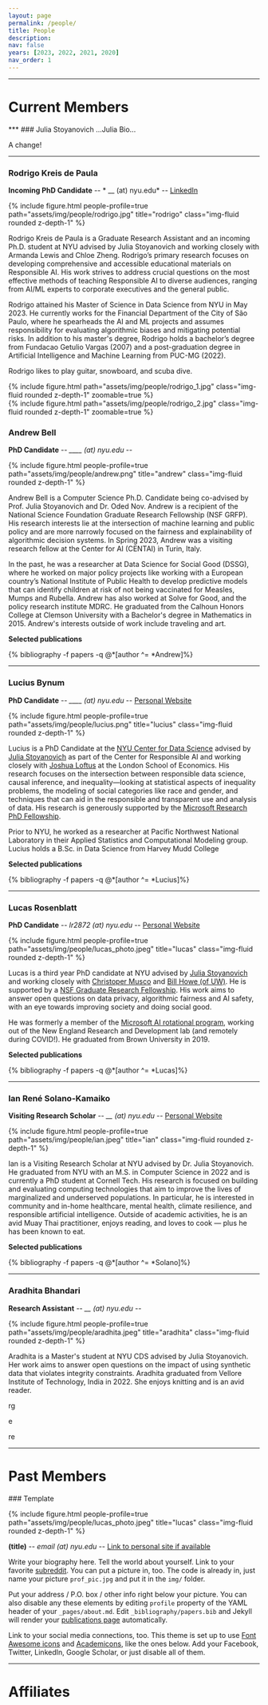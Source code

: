 ```yaml
---
layout: page
permalink: /people/
title: People
description: 
nav: false
years: [2023, 2022, 2021, 2020]
nav_order: 1
---
```

<!-- Note about our lab culture, etc. -->
***
<h1 class="category" id="current">Current Members</h1>
***
### Julia Stoyanovich
...Julia Bio...

A change!

***
### Rodrigo Kreis de Paula

**Incoming PhD Candidate** -- * __ (at) nyu.edu* -- [LinkedIn](https://www.linkedin.com/in/rodrigokreis/)

{% include figure.html people-profile=true path="assets/img/people/rodrigo.jpg" title="rodrigo" class="img-fluid rounded z-depth-1" %}

Rodrigo Kreis de Paula is a Graduate Research Assistant and an incoming Ph.D. student at NYU advised by Julia Stoyanovich and working closely with Armanda Lewis and Chloe Zheng. Rodrigo’s primary research focuses on developing comprehensive and accessible educational materials on Responsible AI. His work strives to address crucial questions on the most effective methods of teaching Responsible AI to diverse audiences, ranging from AI/ML experts to corporate executives and the general public. 

Rodrigo attained his Master of Science in Data Science from NYU in May 2023. He currently works for the Financial Department of the City of São Paulo, where he spearheads the AI and ML projects and assumes responsibility for evaluating algorithmic biases and mitigating potential risks. In addition to his master's degree, Rodrigo holds a bachelor’s degree from Fundacao Getulio Vargas (2007) and a post-graduation degree in Artificial Intelligence and Machine Learning from
PUC-MG (2022).

Rodrigo likes to play guitar, snowboard, and scuba dive.

<div class="row mt-3">
    <div class="col-sm mt-3 mt-md-0">
        {% include figure.html path="assets/img/people/rodrigo_1.jpg" class="img-fluid rounded z-depth-1" zoomable=true %}
    </div>
    <div class="col-sm mt-3 mt-md-0">
        {% include figure.html path="assets/img/people/rodrigo_2.jpg" class="img-fluid rounded z-depth-1" zoomable=true %}
    </div>
</div>

### Andrew Bell

**PhD Candidate** -- *____ (at) nyu.edu* --

{% include figure.html people-profile=true path="assets/img/people/andrew.png" title="andrew" class="img-fluid rounded z-depth-1" %}

Andrew Bell is a Computer Science Ph.D. Candidate being co-advised by Prof. Julia Stoyanovich and Dr. Oded Nov. Andrew is a recipient of the National Science Foundation Graduate Research Fellowship (NSF GRFP). His research interests lie at the intersection of machine learning and public policy and are more narrowly focused on the fairness and explainability of algorithmic decision systems. In Spring 2023, Andrew was a visiting research fellow at the Center for AI (CENTAI) in Turin, Italy.

In the past, he was a researcher at Data Science for Social Good (DSSG), where he worked on major policy projects like working with a European country’s National Institute of Public Health to develop predictive models that can identify children at risk of not being vaccinated for Measles, Mumps and Rubella. Andrew has also worked at Solve for Good, and the policy research institute MDRC. He graduated from the Calhoun Honors College at Clemson University with a Bachelor's degree in Mathematics in 2015. Andrew's interests outside of work include traveling and art.

**Selected publications**
<div class="publications-div">
  {% bibliography -f papers -q @*[author ^= *Andrew]%}
</div>

***
### Lucius Bynum

**PhD Candidate** -- *____ (at) nyu.edu* -- [Personal Website](https://www.luciusbynum.com/)

{% include figure.html people-profile=true path="assets/img/people/lucius.png" title="lucius" class="img-fluid rounded z-depth-1" %}

Lucius is a PhD Candidate at the [NYU Center for Data Science](https://cds.nyu.edu/) advised by [Julia Stoyanovich](https://stoyanovich.org/) as part of the Center for Responsible AI and working closely with [Joshua Loftus](https://joshualoftus.com/) at the London School of Economics. His research focuses on the intersection between responsible data science, causal inference, and inequality—looking at statistical aspects of inequality problems, the modeling of social categories like race and gender, and techniques that can aid in the responsible and transparent use and analysis of data. His research is generously supported by the [Microsoft Research PhD Fellowship](https://www.microsoft.com/en-us/research/academic-program/phd-fellowship/2022-recipients/).

Prior to NYU, he worked as a researcher at Pacific Northwest National Laboratory in their Applied Statistics and Computational Modeling group. Lucius holds a B.Sc. in Data Science from Harvey Mudd College

**Selected publications**
<div class="publications-div">
  {% bibliography -f papers -q @*[author ^= *Lucius]%}
</div>

***
### Lucas Rosenblatt

**PhD Candidate** -- *lr2872 (at) nyu.edu* -- [Personal Website](https://www.lucasrosenblatt.com/)

{% include figure.html people-profile=true path="assets/img/people/lucas_photo.jpeg" title="lucas" class="img-fluid rounded z-depth-1" %}

Lucas is a third year PhD candidate at NYU advised by [Julia Stoyanovich](/) and working closely with [Christoper Musco](https://www.chrismusco.com/) and [Bill Howe (of UW)](https://faculty.washington.edu/billhowe/). He is supported by a [NSF Graduate Research Fellowship](https://www.nsfgrfp.org/). His work aims to answer open questions on data privacy, algorithmic fairness and AI safety, with an eye towards improving society and doing social good. 

He was formerly a member of the [Microsoft AI rotational program](https://www.microsoftnewengland.com/maidap/), working out of the New England Research and Development lab (and remotely during COVID!). He graduated from Brown University in 2019. 
<!-- He owns a [school bus](). -->

**Selected publications**
<div class="publications-div">
  {% bibliography -f papers -q @*[author ^= *Lucas]%}
</div>

***
### Ian René Solano-Kamaiko 

**Visiting Research Scholar** -- *__ (at) nyu.edu* -- [Personal Website](https://iansolano.com/)

{% include figure.html people-profile=true path="assets/img/people/ian.jpeg" title="ian" class="img-fluid rounded z-depth-1" %}
 
Ian is a Visiting Research Scholar at NYU advised by Dr. Julia Stoyanovich. He graduated from NYU with an M.S. in Computer Science in 2022 and is currently a PhD student at Cornell Tech. His research is focused on building and evaluating computing technologies that aim to improve the lives of marginalized and underserved populations. In particular, he is interested in community and in-home healthcare, mental health, climate resilience, and responsible artificial intelligence. Outside of academic activities, he is an avid Muay Thai practitioner, enjoys reading, and loves to cook — plus he has been known to eat.

**Selected publications**
<div class="publications-div">
  {% bibliography -f papers -q @*[author ^= *Solano]%}
</div>

***
### Aradhita Bhandari

**Research Assistant** -- *__ (at) nyu.edu* -- 

{% include figure.html people-profile=true path="assets/img/people/aradhita.jpeg" title="aradhita" class="img-fluid rounded z-depth-1" %}
 
Aradhita is a Master's student at NYU CDS advised by Julia Stoyanovich. Her work aims to answer open questions on the impact of using synthetic data that violates integrity constraints. 
Aradhita graduated from Vellore Institute of Technology, India in 2022. She enjoys knitting and is an avid reader.

rg

e

re

***
<h1 class="category" id="past">Past Members</h1>
### Template

{% include figure.html people-profile=true path="assets/img/people/lucas_photo.jpeg" title="lucas" class="img-fluid rounded z-depth-1" %}

**(title)** -- *email (at) nyu.edu* -- [Link to personal site if available](/)

Write your biography here. Tell the world about yourself. Link to your favorite [subreddit](http://reddit.com). You can put a picture in, too. The code is already in, just name your picture `prof_pic.jpg` and put it in the `img/` folder.

Put your address / P.O. box / other info right below your picture. You can also disable any these elements by editing `profile` property of the YAML header of your `_pages/about.md`. Edit `_bibliography/papers.bib` and Jekyll will render your [publications page](/al-folio/publications/) automatically.

Link to your social media connections, too. This theme is set up to use [Font Awesome icons](http://fortawesome.github.io/Font-Awesome/) and [Academicons](https://jpswalsh.github.io/academicons/), like the ones below. Add your Facebook, Twitter, LinkedIn, Google Scholar, or just disable all of them.

***
<h1 class="category" id="affiliates">Affiliates</h1>